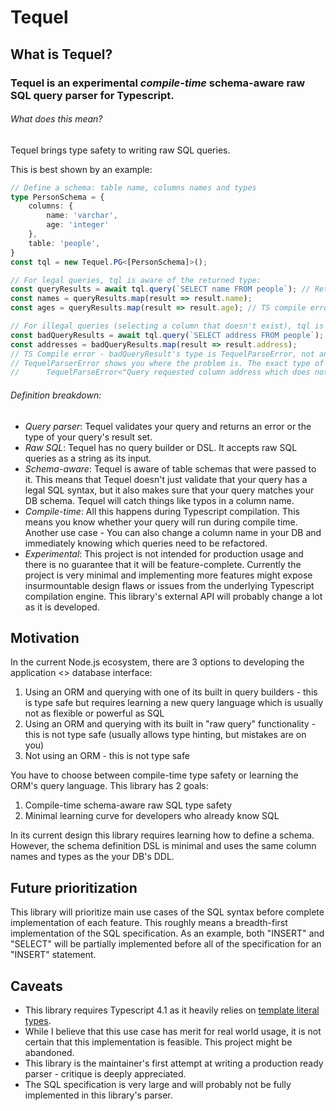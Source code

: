 # Tequel
## What is Tequel?
### Tequel is an experimental *compile-time* schema-aware raw SQL query parser for Typescript.

###### What does this mean?
Tequel brings type safety to writing raw SQL queries.

This is best shown by an example:
```typescript
// Define a schema: table name, columns names and types
type PersonSchema = {
    columns: {
        name: 'varchar',
        age: 'integer'
    },
    table: 'people',
}
const tql = new Tequel.PG<[PersonSchema]>();

// For legal queries, tql is aware of the returned type: 
const queryResults = await tql.query(`SELECT name FROM people`); // Returned type: { name: string }[]
const names = queryResults.map(result => result.name); 
const ages = queryResults.map(result => result.age); // TS compile error- "age" was not selected

// For illegal queries (selecting a column that doesn't exist), tql is aware of the mistake in the query:
const badQueryResults = await tql.query(`SELECT address FROM people`); 
const addresses = badQueryResults.map(result => result.address); 
// TS Compile error - badQueryResult's type is TequelParseError, not an array of results.
// TequelParserError shows you where the problem is. The exact type of badQueryResults is:
//      TequelParseError<"Query requested column address which does not exist in requested tables">
```

###### Definition breakdown:
- *Query parser*: Tequel validates your query and returns an error or the type of your query's result set. 
- *Raw SQL*: Tequel has no query builder or DSL. It accepts raw SQL queries as a string as its input.
- *Schema-aware*: Tequel is aware of table schemas that were passed to it. This means that Tequel doesn't just validate that your query has a legal SQL syntax, but it also makes sure that your query matches your DB schema. Tequel will catch things like typos in a column name.
- *Compile-time*: All this happens during Typescript compilation. This means you know whether your query will run during compile time. Another use case - You can also change a column name in your DB and immediately knowing which queries need to be refactored.
- *Experimental*: This project is not intended for production usage and there is no guarantee that it will be feature-complete. Currently the project is very minimal and implementing more features might expose insurmountable design flaws or issues from the underlying Typescript compilation engine. This library's external API will probably change a lot as it is developed.

## Motivation
In the current Node.js ecosystem, there are 3 options to developing the application <> database interface:
1. Using an ORM and querying with one of its built in query builders - this is type safe but requires learning a new query language which is usually not as flexible or powerful as SQL
2. Using an ORM and querying with its built in "raw query" functionality - this is not type safe (usually allows type hinting, but mistakes are on you)
3. Not using an ORM - this is not type safe

You have to choose between compile-time type safety or learning the ORM's query language.
This library has 2 goals:
1. Compile-time schema-aware raw SQL type safety
2. Minimal learning curve for developers who already know SQL

In its current design this library requires learning how to define a schema. However, the schema definition DSL is minimal and uses the same column names and types as the your DB's DDL.

## Future prioritization
This library will prioritize main use cases of the SQL syntax before complete implementation of each feature. This roughly means a breadth-first implementation of the SQL specification. As an example, both "INSERT" and "SELECT" will be partially implemented before all of the specification for an "INSERT" statement.

## Caveats
- This library requires Typescript 4.1 as it heavily relies on [template literal types](https://devblogs.microsoft.com/typescript/announcing-typescript-4-1/#template-literal-types).
- While I believe that this use case has merit for real world usage, it is not certain that this implementation is feasible. This project might be abandoned.
- This library is the maintainer's first attempt at writing a production ready parser - critique is deeply appreciated.
- The SQL specification is very large and will probably not be fully implemented in this library's parser.